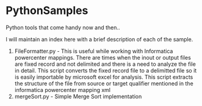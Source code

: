 PythonSamples
=============

Python tools that come handy now and then.. 

I will maintain an index here with a brief description of each of the sample.
<ol>
<li>FileFormatter.py - This is useful while working with Informatica powercenter mappings. There are times when the inout or output files are fixed record and not delimited and there is a need to analyze the file in detail. This script converts the fixed record file to a delimitted file so it is easily importable by microsoft excel for analysis. This script extracts the structure of the file from source or target qualifier mentioned in the informatica powercenter mapping xml </li>
<li>mergeSort.py - Simple Merge Sort implementation </li>
</ol>

